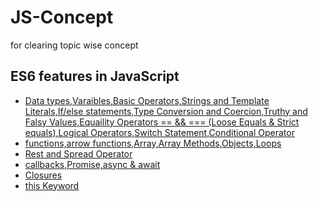 # JS-Concept

for clearing topic wise concept

<h2>ES6 features in JavaScript</h2>

- [Data types,Varaibles,Basic Operators,Strings and Template Literals,If/else statements,Type Conversion and Coercion,Truthy and Falsy Values,Equaility Operators == && === (Loose Equals & Strict equals),Logical Operators,Switch Statement,Conditional Operator](./Fundamentals-Part_1/final/script.js)
- [functions,arrow functions,Array,Array Methods,Objects,Loops](./Fundamental_Part_2/final/script.js)
- [Rest and Spread Operator](./ES6/restAndSpread.js)
- [callbacks,Promise,async & await](./ES6/callbackPromiseAsyncAwait.js)
- [Closures](./ES6/closure.js)
- [this Keyword](./this%20keyword/this.js)
